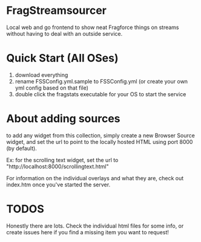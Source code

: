 # FragStreamsourcer
Local web and go frontend to show neat Fragforce things on streams without having to deal with an outside service.  

# Quick Start (All OSes)
1) download everything
2) rename FSSConfig.yml.sample to FSSConfig.yml (or create your own yml config based on that file)
3) double click the fragstats executable for your OS to start the service

# About adding sources
to add any widget from this collection, simply create a new Browser Source widget, and set the url to point to the locally hosted HTML using port 8000 (by default).

Ex: for the scrolling text widget, set the url to "http://localhost:8000/scrollingtext.html"

For information on the individual overlays and what they are, check out index.htm once you've started the server.

# TODOS
Honestly there are lots.  Check the individual html files for some info, or create issues here if you find a missing item you want to request!
